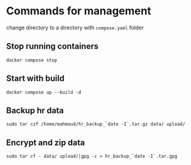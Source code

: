 # Commands for management
change directory to a directory with `compose.yaml` folder

## Stop running containers
```
docker compose stop
```
## Start with build
```
docker compose up --build -d
```
## Backup hr data
```
sudo tar czf /home/mahmoud/hr_backup_`date -I`.tar.gz data/ upload/
```
## Encrypt and zip data
```
sudo tar cf - data/ upload/|gpg -c > hr_backup_`date -I`.tar.gpg
```

